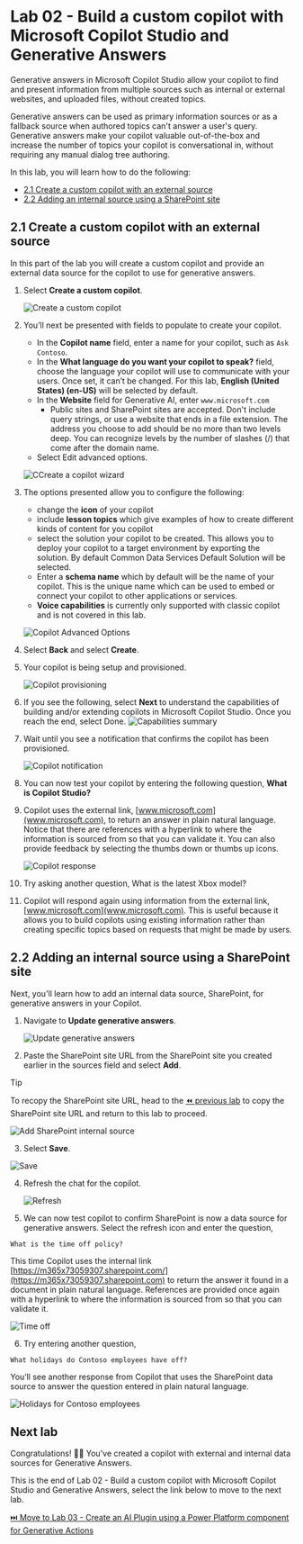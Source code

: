 # Lab 02 - Build a custom copilot with Microsoft Copilot Studio and Generative Answers

Generative answers in Microsoft Copilot Studio allow your copilot to find and present information from multiple sources such as internal or external websites, and uploaded files, without created topics.

Generative answers can be used as primary information sources or as a fallback source when authored topics can't answer a user's query. Generative answers make your copilot valuable out-of-the-box and increase the number of topics your copilot is conversational in, without requiring any manual dialog tree authoring.

In this lab, you will learn how to do the following:
* [2.1 Create a custom copilot with an external source](#21-create-a-custom-copilot-with-an-external-source)
* [2.2 Adding an internal source using a SharePoint site](#22-adding-an-internal-source)


## 2.1 Create a custom copilot with an external source

In this part of the lab you will create a custom copilot and provide an external data source for the copilot to use for generative answers.

1. Select **Create a custom copilot**.

    ![Create a custom copilot](assets/2.1_01_CreateCustomCopilot.jpg)
    
1.	You’ll next be presented with fields to populate to create your copilot.

    - In the **Copilot name** field, enter a name for your copilot, such as `Ask Contoso`.
    - In the **What language do you want your copilot to speak?** field, choose the language your copilot will use to communicate with your users. Once set, it can’t be changed. For this lab, **English (United States) (en-US)** will be selected by default.
    - In the **Website** field for Generative AI, enter `www.microsoft.com`
        - Public sites and SharePoint sites are accepted. Don't include query strings, or use a website that ends in a file extension. The address you choose to add should be no more than two levels deep. You can recognize levels by the number of slashes (/) that come after the domain name.
    - Select Edit advanced options. 

    ![CCreate a copilot wizard](assets/2.1_02_CustomCopilotWizard.jpg)

1.	The options presented allow you to configure the following:
    - change the **icon** of your copilot
    - include **lesson topics** which give examples of how to create different kinds of content for you copilot
    - select the solution your copilot to be created. This allows you to deploy your copilot to a target environment by exporting the solution. By default Common Data Services Default Solution will be selected.
    - Enter a **schema name** which by default will be the name of your copilot. This is the unique name which can be used to embed or connect your copilot to other applications or services.
    - **Voice capabilities** is currently only supported with classic copilot and is not covered in this lab.

    ![Copilot Advanced Options](assets/2.1_03_AdvancedOptions.jpg)

1.	Select **Back** and select **Create**.

1.	Your copilot is being setup and provisioned.

    ![Copilot provisioning](assets/2.1_04_CreatingCopilot.jpg)

1.	 If you see the following, select **Next** to understand the capabilities of building and/or extending copilots in Microsoft Copilot Studio. Once you reach the end, select Done.
    ![Capabilities summary](assets/2.1_05_CapabilitiesSummary.jpg)

1.	Wait until you see a notification that confirms the copilot has been provisioned.
    
    ![Copilot notification](assets/2.1_06_CopilotProvisioned.jpg)

1.	You can now test your copilot by entering the following question, **What is Copilot Studio?**

1.	Copilot uses the external link, [www.microsoft.com](www.microsoft.com), to return an answer in plain natural language. Notice that there are references with a hyperlink to where the information is sourced from so that you can validate it. You can also provide feedback by selecting the thumbs down or thumbs up icons.

    ![Copilot response](assets/2.1_07_CopilotResponse.jpg)

1.	Try asking another question, What is the latest Xbox model?

1.	Copilot will respond again using information from the external link, [www.microsoft.com](www.microsoft.com). This is useful because it allows you to build copilots using existing information rather than creating specific topics based on requests that might be made by users.

## 2.2 Adding an internal source using a SharePoint site

Next, you'll learn how to add an internal data source, SharePoint, for generative answers in your Copilot.

1. Navigate to **Update generative answers**.

    ![Update generative answers](assets/2.2_01_UpdateGenerativeAnswers.jpg)

1. Paste the SharePoint site URL from the SharePoint site you created earlier in the sources field and select **Add**.
> [!TIP]  
> To recopy the SharePoint site URL, head to the [⏪ previous lab](../lab-01/README.md/#relaunch-sharepoint-site) to copy the SharePoint site URL and return to this lab to proceed.

![Add SharePoint internal source](assets/2.2_02_AddSharePointSource.jpg)

3. Select **Save**.

![Save](assets/2.2_03_SaveSources.jpg)

4.	Refresh the chat for the copilot.

    ![Refresh](assets/2.2_04_RefreshCopilot.jpg)

5. We can now test copilot to confirm SharePoint is now a data source for generative answers. Select the refresh icon and enter the question, 

```
What is the time off policy?
```

This time Copilot uses the internal link [https://m365x73059307.sharepoint.com/](https://m365x73059307.sharepoint.com) to return the answer it found in a document in plain natural language. References are provided once again with a hyperlink to where the information is sourced from so that you can validate it.

![Time off](assets/2.2_05_TimeOffInternalSource.jpg)

6.	Try entering another question, 

```
What holidays do Contoso employees have off?
```
    
You’ll see another response from Copilot that uses the SharePoint data source to answer the question entered in plain natural language.

   ![Holidays for Contoso employees](assets/2.2_06_HolidaysInternalSource.jpg)

## Next lab

Congratulations! 👏🏻  You've created a copilot with external and internal data sources for Generative Answers. 

This is the end of Lab 02 - Build a custom copilot with Microsoft Copilot Studio and Generative Answers, select the link below to move to the next lab.

[⏭️ Move to Lab 03 - Create an AI Plugin using a Power Platform component for Generative Actions](../lab-03/README.md)